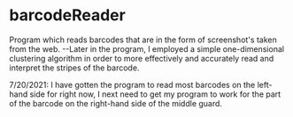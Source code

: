 # barcodeReader
Program which reads barcodes that are in the form of screenshot's taken from the web.
--Later in the program, I employed a simple one-dimensional clustering algorithm in order to more effectively and accurately read and interpret the stripes of the barcode.


7/20/2021: I have gotten the program to read most barcodes on the left-hand side for right now, I next need to get my program to work for the part of the barcode on the right-hand side of the middle guard.
